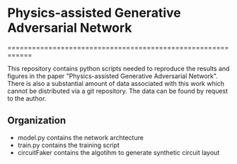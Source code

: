 # Physics-assisted Generative Adversarial Network
============================================================

This repository contains python scripts needed to reproduce the results and figures in the paper "Physics-assisted Generative Adversarial Network". There is also a substantial amount of data associated with this work which cannot be distributed via a git repository. The data can be found by request to the author. 

Organization
------------
- model.py contains the network archtecture
- train.py contains the training script
- circuitFaker contains the algotihm to generate synthetic circuit layout
